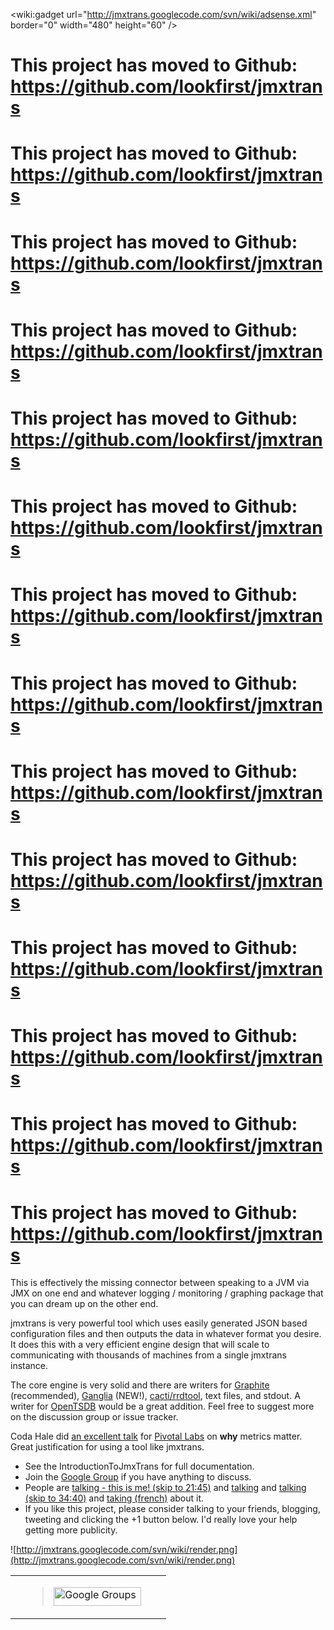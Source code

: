 &lt;wiki:gadget url="http://jmxtrans.googlecode.com/svn/wiki/adsense.xml" border="0" width="480" height="60" /&gt;


# This project has moved to Github: https://github.com/lookfirst/jmxtrans #

# This project has moved to Github: https://github.com/lookfirst/jmxtrans #

# This project has moved to Github: https://github.com/lookfirst/jmxtrans #

# This project has moved to Github: https://github.com/lookfirst/jmxtrans #

# This project has moved to Github: https://github.com/lookfirst/jmxtrans #

# This project has moved to Github: https://github.com/lookfirst/jmxtrans #

# This project has moved to Github: https://github.com/lookfirst/jmxtrans #

# This project has moved to Github: https://github.com/lookfirst/jmxtrans #

# This project has moved to Github: https://github.com/lookfirst/jmxtrans #

# This project has moved to Github: https://github.com/lookfirst/jmxtrans #

# This project has moved to Github: https://github.com/lookfirst/jmxtrans #

# This project has moved to Github: https://github.com/lookfirst/jmxtrans #

# This project has moved to Github: https://github.com/lookfirst/jmxtrans #

# This project has moved to Github: https://github.com/lookfirst/jmxtrans #

This is effectively the missing connector between speaking to a JVM via JMX on one end and whatever logging / monitoring / graphing package that you can dream up on the other end.

jmxtrans is very powerful tool which uses easily generated JSON based configuration files and then outputs the data in whatever format you desire. It does this with a very efficient engine design that will scale to communicating with thousands of machines from a single jmxtrans instance.

The core engine is very solid and there are writers for [Graphite](http://graphite.wikidot.com/) (recommended), [Ganglia](http://ganglia.sourceforge.net/) (NEW!), [cacti/rrdtool](http://www.cacti.net/), text files, and stdout. A writer for [OpenTSDB](http://opentsdb.net/) would be a great addition. Feel free to suggest more on the discussion group or issue tracker.

Coda Hale did [an excellent talk](http://pivotallabs.com/talks/139-metrics-metrics-everywhere) for [Pivotal Labs](http://pivotallabs.com/) on **why** metrics matter. Great justification for using a tool like jmxtrans.

  * See the IntroductionToJmxTrans for full documentation.
  * Join the [Google Group](http://groups.google.com/group/jmxtrans) if you have anything to discuss.
  * People are [talking - this is me! (skip to 21:45)](http://www.justin.tv/kctv88/b/290736874) and [talking](http://www.slideshare.net/cyrille.leclerc/paris-devops-monitoring-and-feature-toggle-pattern-with-jmx) and [talking (skip to 34:40)](http://www.justin.tv/kctv88/b/288229232) and [taking (french)](http://www.slideshare.net/henri.gomez/devops-retour-dexprience-marsjug-du-29-juin-2011) about it.
  * If you like this project, please consider talking to your friends, blogging, tweeting and clicking the +1 button below. I'd really love your help getting more publicity.

![http://jmxtrans.googlecode.com/svn/wiki/render.png](http://jmxtrans.googlecode.com/svn/wiki/render.png)

<table border='0'>
<tr>
<td>
<br>
</td>
<td>
<blockquote><a href='http://groups.google.com/group/jmxtrans'><img src='http://groups.google.com/intl/en/images/logos/groups_logo_sm.gif' alt='Google Groups' height='30' width='140' /></a>
</td>
<td>
<wiki:gadget url="http://www.ohloh.net/p/487102/widgets/project_thin_badge.xml" height="36" border="0"/><br>
</td>
<td>
<wiki:gadget url="http://www.ohloh.net/p/487102/widgets/project_users_logo.xml" height="43" border="0"/><br>
</td>
</tr>
</table>